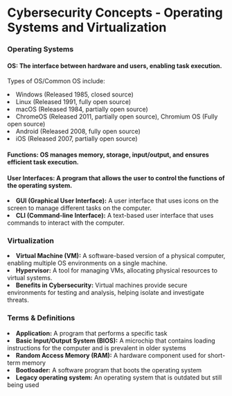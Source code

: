 

<h1>Cybersecurity Concepts - Operating Systems and Virtualization</h1>

<h3>Operating Systems</h3>
<h4>OS: The interface between hardware and users, enabling task execution.</h4>
<p>Types of OS/Common OS include: 
  <li>Windows (Released 1985, closed source)</li> 
  <li>Linux (Released 1991, fully open source)</li> 
  <li>macOS (Released 1984, partially open source)</li> 
  <li>ChromeOS (Released 2011, partially open source), Chromium OS (Fully open source)</li> 
  <li>Android (Released 2008, fully open source)</li> 
  <li>iOS (Released 2007, partially open source)</li>
</p>
<h4><strong>Functions:</strong> OS manages memory, storage, input/output, and ensures efficient task execution.</h4>

<h4>User Interfaces: A program that allows the user to control the functions of the operating system.</h4>
<li><strong>GUI (Graphical User Interface):</strong> A user interface that uses icons on the screen to manage different tasks on the 
computer.</li>
<li><strong>CLI (Command-line Interface):</strong> A text-based user interface that uses commands to interact with the computer.</li>

<h3>Virtualization</h3>
<li><strong>Virtual Machine (VM):</strong> A software-based version of a physical computer, enabling multiple OS environments on a single machine.</li>
<li><strong>Hypervisor:</strong> A tool for managing VMs, allocating physical resources to virtual systems.</li>
<li><strong>Benefits in Cybersecurity:</strong> Virtual machines provide secure environments for testing and analysis, helping isolate and investigate threats.</li>

<h3>Terms & Definitions</h3>
<li><strong>Application:</strong> A program that performs a specific task</li>
<li><strong>Basic Input/Output System (BIOS):</strong> A microchip that contains loading instructions for the computer and is 
prevalent in older systems</li>
<li><strong>Random Access Memory (RAM):</strong> A hardware component used for short-term memory</li>
<li><strong>Bootloader:</strong> A software program that boots the operating system</li>
<li><strong>Legacy operating system:</strong> An operating system that is outdated but still being used</li>
